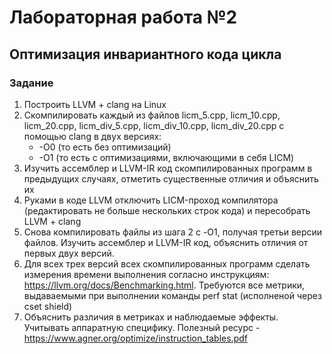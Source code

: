 # Лабораторная работа №2
## Оптимизация инвариантного кода цикла

### Задание

1. Построить LLVM + clang на Linux
2. Скомпилировать каждый из файлов licm_5.cpp, licm_10.cpp, licm_20.cpp, licm_div_5.cpp, licm_div_10.cpp, licm_div_20.cpp с помощью clang в двух версиях:
    + -О0 (то есть без оптимизаций)
    + -О1 (то есть с оптимизациями, включающими в себя LICM)
3. Изучить ассемблер и LLVM-IR код скомпилированных программ в предыдущих случаях, отметить существенные отличия и объяснить их
4. Руками в коде LLVM отключить LICM-проход компилятора (редактировать не больше нескольких строк кода) и пересобрать LLVM + clang 
5. Снова компилировать файлы из шага 2 с -O1, получая третьи версии файлов. Изучить ассемблер и LLVM-IR код, объяснить отличия от первых двух версий.
6. Для всех трех версий всех скомпилированных программ сделать измерения времени выполнения согласно инструкциям: https://llvm.org/docs/Benchmarking.html. Требуются все метрики, выдаваемыми при выполнении команды perf stat (исполненой через cset shield)
7. Объяснить различия в метриках и наблюдаемые эффекты. Учитывать аппаратную специфику. Полезный ресурс - https://www.agner.org/optimize/instruction_tables.pdf
